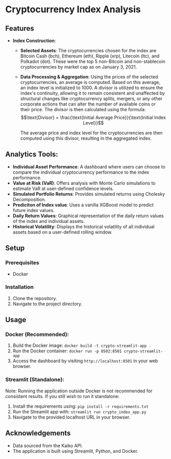 # Cryptocurrency Index Analysis
## Features

- **Index Construction**:
    - **Selected Assets**: The cryptocurrencies chosen for the index are Bitcoin Cash (bch), Ethereum (eth), Ripple (xrp), Litecoin (ltc), and Polkadot (dot). These were the top 5 non-Bitcoin and non-stablecoin cryptocurrencies by market cap as on January 3, 2021. 
    - **Data Processing & Aggregation**: Using the prices of the selected cryptocurrencies, an average is computed. Based on this average, an index level is  initialized to 1000. A divisor is utilized to ensure the index's continuity, allowing it to remain consistent and unaffected by structural changes like cryptocurrency splits, mergers, or any other corporate actions that can alter the number of available coins or their price. The divisor is then calculated using the formula:
  $$\text{Divisor} = \frac{\text{Initial Average Price}}{\text{Initial Index Level}}$$

      The average price and index level for the cryptocurrencies are then computed using this divisor, resulting in the aggregated index.
## Analytics Tools:

- **Individual Asset Performance**: A dashboard where users can choose to compare the individual cryptocurrency performance to the index performance.
- **Value at Risk (VaR)**: Offers analysis with Monte Carlo simulations to estimate VaR at user-defined confidence levels.
- **Simulated Portfolio Returns**: Provides simulated returns using Cholesky Decomposition.
- **Prediciton of Index value**: Uses a vanilla XGBoost model to predict future index values.
- **Daily Return Values**: Graphical representation of the daily return values of the index and individual assets.
- **Historical Volatility**: Displays the historical volatility of all individual assets based on a user-defined rolling window.


## Setup

### Prerequisites
- Docker

### Installation
1. Clone the repository.
2. Navigate to the project directory.

## Usage

### Docker (Recommended):
1. Build the Docker image: `docker build -t crypto-streamlit-app .`
2. Run the Docker container: `docker run -p 8502:8501 crypto-streamlit-app`
3. Access the dashboard by visiting `http://localhost:8501` in your web browser.

### Streamlit (Standalone):
Note: Running the application outside Docker is not recommended for consistent results. If you still wish to run it standalone:
1. Install the requirements using: `pip install -r requirements.txt`
2. Run the Streamlit app with: `streamlit run crypto_index_app.py`
3. Navigate to the provided localhost URL in your browser.


## Acknowledgements
- Data sourced from the Kaiko API.
- The application is built using Streamlit, Python, and Docker.
